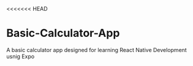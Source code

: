 <<<<<<< HEAD
# Basic-Calculator-App
A basic calculator app designed for learning React Native Development usnig Expo    


